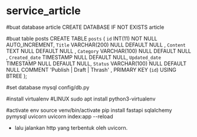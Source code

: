# service_article
#buat database article
CREATE DATABASE IF NOT EXISTS article

#buat table posts
CREATE TABLE `posts` (
	`id` INT(11) NOT NULL AUTO_INCREMENT,
	`Title` VARCHAR(200) NULL DEFAULT NULL ,
	`Content` TEXT NULL DEFAULT NULL ,
	`Category` VARCHAR(100) NULL DEFAULT NULL ,
	`Created_date` TIMESTAMP NULL DEFAULT NULL,
	`Updated_date` TIMESTAMP NULL DEFAULT NULL,
	`Status` VARCHAR(100) NULL DEFAULT NULL COMMENT 'Publish | Draft | Thrash' ,
	PRIMARY KEY (`id`) USING BTREE
);


#set database mysql 
config/db.py

#install virtualenv 
#LINUX
sudo apt install python3-virtualenv


#activate env
source venv/bin/activate 
pip install fastapi sqlalchemy pymysql uvicorn
uvicorn index:app --reload
- lalu jalankan http yang terbentuk oleh uvicorn.

